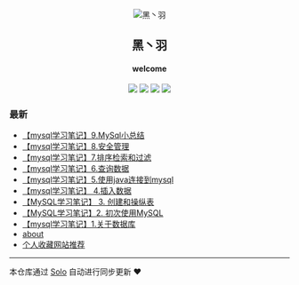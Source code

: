 <p align="center"><img alt="黑丶羽" src="https://thetbw.xyz/images/logo.png"></p><h2 align="center">
黑丶羽
</h2>

<h4 align="center">welcome</h4>
<p align="center"><a title="黑丶羽" target="_blank" href="https://github.com/thetbw/solo-blog"><img src="https://img.shields.io/github/last-commit/thetbw/solo-blog.svg?style=flat-square&color=FF9900"></a>
<a title="GitHub repo size in bytes" target="_blank" href="https://github.com/thetbw/solo-blog"><img src="https://img.shields.io/github/repo-size/thetbw/solo-blog.svg?style=flat-square"></a>
<a title="Solo Version" target="_blank" href="https://github.com/b3log/solo/releases"><img src="https://img.shields.io/badge/solo-3.6.1-f1e05a.svg?style=flat-square&color=blueviolet"></a>
<a title="Hits" target="_blank" href="https://github.com/b3log/hits"><img src="https://hits.b3log.org/thetbw/solo-blog.svg"></a></p>

### 最新

* [【mysql学习笔记】9.MySql小总结](https://thetbw.xyz/solo/articles/2019/06/08/1559997714257.html)
* [【mysql学习笔记】8.安全管理](https://thetbw.xyz/solo/articles/2019/06/08/1559997658793.html)
* [【mysql学习笔记】7.排序检索和过滤](https://thetbw.xyz/solo/articles/2019/06/08/1559997573436.html)
* [【mysql学习笔记】6.查询数据](https://thetbw.xyz/solo/articles/2019/06/08/1559997495603.html)
* [【mysql学习笔记】5.使用java连接到mysql](https://thetbw.xyz/solo/articles/2019/06/08/1559997430916.html)
* [【mysql学习笔记】 4.插入数据](https://thetbw.xyz/solo/articles/2019/06/08/1559997387780.html)
* [【MySQL学习笔记】 3. 创建和操纵表](https://thetbw.xyz/solo/articles/2019/06/08/1559997351172.html)
* [【MySQL学习笔记】2. 初次使用MySQL](https://thetbw.xyz/solo/articles/2019/06/08/1559997290344.html)
* [【mysql学习笔记】1.关于数据库](https://thetbw.xyz/solo/articles/2019/06/08/1559997198108.html)
* [about](https://thetbw.xyz/solo/about)
* [个人收藏网站推荐](https://thetbw.xyz/solo/articles/2019/06/02/1559457140842.html)



---

本仓库通过 [Solo](https://github.com/b3log/solo) 自动进行同步更新 ❤️ 